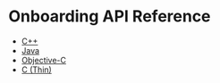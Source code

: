# Onboarding API Reference

* [C++][onboarding-cpp]
* [Java][onboarding-java]
* [Objective-C][onboarding-objc]
* [C (Thin)][onboarding-thin-c]

[onboarding-cpp]: https://allseenalliance.org/docs/framework/cpp/onboarding/index.html
[onboarding-java]: https://allseenalliance.org/docs/framework/java/onboarding/index.html
[onboarding-objc]: https://allseenalliance.org/docs/framework/objc/onboarding/index.html
[onboarding-thin-c]: https://allseenalliance.org/docs/framework/tcl/onboarding/index.html
